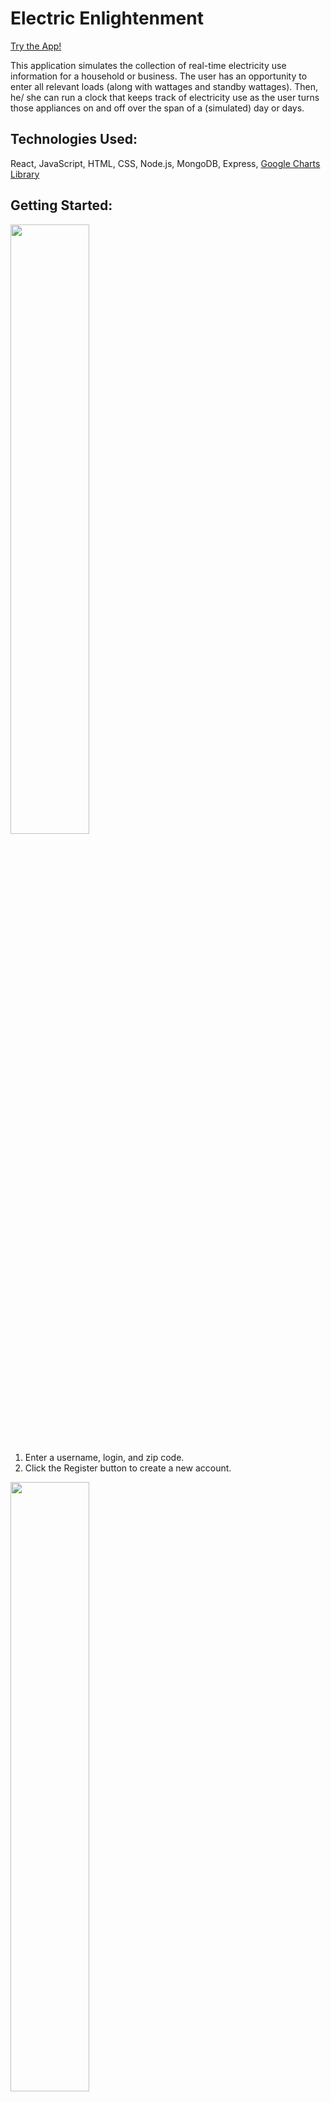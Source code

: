 # Electric Enlightenment

[Try the App!](https://electric-sage.herokuapp.com/)

This application simulates the collection of real-time electricity use information for a household or business. The user has an opportunity to enter all relevant loads (along with wattages and standby wattages). Then, he/ she can run a clock that keeps track of electricity use as the user turns those appliances on and off over the span of a (simulated) day or days. 

## Technologies Used: 

React, JavaScript, HTML, CSS, Node.js, MongoDB, Express, [Google Charts Library](https://maps.googleapis.com/maps/api/geocode/json)

## Getting Started: 

<img src="https://user-images.githubusercontent.com/11179812/128203357-807f0b47-aea1-464a-99ee-c82d55cdae6c.png" width="50%" height="50%" />

1. Enter a username, login, and zip code. 
2. Click the Register button to create a new account.
                                                                                                                                     
<img src="https://user-images.githubusercontent.com/11179812/128204087-65e52e22-7c0e-4a61-ba7d-6dff0ec378da.png" width="50%" height="50%" />

3. The Load List will be populated with your previously-entered loads (NOTE: for the moment, there is a single list of loads that is "shared" by all users. Once I resolve password / auth issues, then your individual load list will save to your account.
4. Use the "Submit New Load" tool to add any new loads prior to the simulation.  
5. To remove a load, click on the red X that appears to the left of each listed load. 
6. Click the Run Simulation Button when your list is complete. 

<img src="https://user-images.githubusercontent.com/11179812/128205199-c13bcb76-cdad-4ed9-86f6-d60c26c7c116.png" width="50%" height="50% />
                                                                                                                                     
![Screen Shot 2021-08-04 at 11 09 57 AM](https://user-images.githubusercontent.com/11179812/128206092-cd135441-859d-4bc2-8cea-45c274980764.png)


5. Change the form as needed to describe the system planned for the given location. 
6. Click the right arrow to move to the Data Summary page. 

<img src="https://user-images.githubusercontent.com/11179812/127501585-62cbc404-4989-46a1-98fb-970279bdeb95.png" width="50%" height="50%" />

7. Confirm that all data is correct. If it requires adjustment, you can click the back arrows to go back and revise your numbers. 
8. Once all values are correct, click the "Submit Data" button. 
9. Click the right arrow to go to the Results page. 

<img src="https://user-images.githubusercontent.com/11179812/127502066-34e0b4e0-7a01-47ce-901e-f533de92a994.png" width="50%" height="50%" />

10. The Results page shows a month-by-month assessment of historical solar radiation figures, expected energy output, and the value of that output for a given electricity cost. It also has annual totals at the bottom of the table. 

## Unsolved Problems: 

Under System Information the pull-down menus continue to show their original labels even after a selection has been made, making it difficult for a user to know if his/ her selection has registered. 

![image](https://user-images.githubusercontent.com/11179812/127494604-d101a696-13db-47a4-a75b-4d33cb75b294.png)


## Future Enhancements: 

First, I want to make the aesthetic of the system info data confirmation / entry more in line with that of the NREL page. 

Secondly, I want to adjust the map, which currently bleeds off the screen a bit. I'd also like to change the label to the address entered by the user (currently it says "Location"). 

Currently the user must hit a button on the Submit Data page to validate all data (thus triggering a call to the PVWatts API). This is different to all previous navigation which takes place through the navigation arrows on the right and left side of the screen. A better solution will automatically make the API call when the user clicks the arrow that advances him / her to the Results page, eliminating the need for the button. 

The actual PVWatts app has a nice display at the top of the page that shows all required steps towards the completion of the analysis. In a future version I would like to replicate this. 

![image](https://user-images.githubusercontent.com/11179812/127490311-8860f570-8363-4f93-99c3-30e60f4be933.png)

Similarly, the NREL site's navigation arrows offer information about the destination to which they will take the user. 

![image](https://user-images.githubusercontent.com/11179812/127490704-a0722c53-0459-4d5f-b089-4a4bef3c3ee2.png)

Finally, my site does not tap into NREL's database of retail electricity prices (as does PVWatts). I'd like to add a call to this NREL API, which would offer users an electricity price based on their region. 



